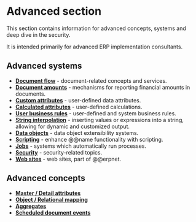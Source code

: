 # Advanced section

This section contains information for advanced concepts, systems and deep dive in the security.

It is intended primarily for advanced ERP implementation consultants.

## Advanced systems

- **[Document flow](./document-flow/index.md)** - document-related concepts and services.
- **[Document amounts](./document-amounts/index.md)** - mechanisms for reporting financial amounts in documents.
- **[Custom attributes](./stored-attributes/index.md)** - user-defined data attributes.
- **[Calculated attributes](./calculated-attributes/index.md)** - user-defined calculations.
- **[User business rules](./user-business-rules/index.md)** - user-defined and system business rules.
- **[String interpolation](./string-interpolation/index.md)** - inserting values or expressions into a string, allowing for dynamic and customized output.
- **[Data objects](./data-objects/index.md)** - data object extensibility systems.
- **[Scripting](./scripting/index.md)** - enhance @@name functionality with scripting.
- **[Jobs](./jobs/index.md)** - systems which automatically run processes.
- **[Security](./security/index.md)** - security-related topics.
- **[Web sites](./web-sites/index.md)** - web sites, part of @@erpnet.

## Advanced concepts

- **[Master / Detail attributes](./concepts/master-detail-attributes.md)**
- **[Object / Relational mapping](./concepts/object-relational-mapping.md)**
- **[Aggregates](./concepts/aggregates.md)**
- **[Scheduled document events](./concepts/scheduled-document-events/index.md)**

